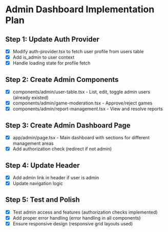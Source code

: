 # Admin Dashboard Implementation Plan

## Step 1: Update Auth Provider
- [x] Modify auth-provider.tsx to fetch user profile from users table
- [x] Add is_admin to user context
- [x] Handle loading state for profile fetch

## Step 2: Create Admin Components
- [x] components/admin/user-table.tsx - List, edit, toggle admin users (already existed)
- [x] components/admin/game-moderation.tsx - Approve/reject games
- [x] components/admin/report-management.tsx - View and resolve reports

## Step 3: Create Admin Dashboard Page
- [x] app/admin/page.tsx - Main dashboard with sections for different management areas
- [x] Add authorization check (redirect if not admin)

## Step 4: Update Header
- [x] Add admin link in header if user is admin
- [x] Update navigation logic

## Step 5: Test and Polish
- [x] Test admin access and features (authorization checks implemented)
- [x] Add proper error handling (error handling in all components)
- [x] Ensure responsive design (responsive grid layouts used)
